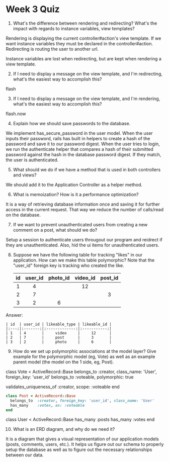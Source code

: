 # Week 3 Quiz
1. What's the difference between rendering and redirecting? What's the impact with regards to instance variables, view templates?

Rendering is displaying the current controller#action's view template. If we want
 instance variables they must be declared in the controller#action.
Redirecting is routing the user to another url.

Instance variables are lost when redirecting, but are kept when rendering a view template.

2. If I need to display a message on the view template, and I'm redirecting, what's the easiest way to accomplish this?

flash

3. If I need to display a message on the view template, and I'm rendering, what's the easiest way to accomplish this?

flash.now

4. Explain how we should save passwords to the database.

We implement has_secure_password in the user model. When the user inputs their
password, rails has built in helpers to create a hash of the password and save
it to our password digest. When the user tries to login, we run the authenticate
 helper that compares a hash of their submitted password against the hash in the
 database password digest. If they match, the user is authenticated.

5. What should we do if we have a method that is used in both controllers and views?

We should add it to the Application Controller as a helper method.

6. What is memoization? How is it a performance optimization?

It is a way of retrieving database information once and saving it for further 
access in the current request. That way we reduce the number of calls/read on
the database. 

7. If we want to prevent unauthenticated users from creating a new comment on a post, what should we do?

Setup a session to authenticate users througout our program and reidrect if they 
 are unauthenticated. Also, hid the ui items for unauthenticated users.

8. Suppose we have the following table for tracking "likes" in our application. How can we make this table polymorphic? Note that the "user_id" foreign key is tracking who created the like.

    | id  | user_id | photo_id | video_id | post_id |
    |:---:|:-------:|:--------:|:--------:|:-------:|
    | 1   | 4       |          | 12       |         |
    | 2   | 7       |          |          | 3       |
    | 3   | 2       | 6        |          |         |


Answer:

    | id  | user_id | likeable_type | likeable_id | 
    |:---:|:-------:|:-------------:|:-----------:|
    | 1   | 4       |     video     |     12      |
    | 2   | 7       |     post      |     3       |
    | 3   | 2       |     photo     |     6       |


9. How do we set up polymorphic associations at the model layer? Give example for the polymorphic model (eg, Vote) as well as an example parent model (the model on the 1 side, eg, Post).

class Vote < ActiveRecord::Base
  belongs_to  :creator, class_name: 'User', foreign_key: 'user_id'
  belongs_to  :voteable, polymorphic: true

  validates_uniqueness_of :creator, scope: :voteable
end

```ruby
class Post < ActiveRecord::Base
  belongs_to  :creator, foreign_key: 'user_id', class_name: 'User'
  has_many    :votes, as: :voteable
end
```

class User < ActiveRecord::Base
  has_many  :posts
  has_many  :votes
end

10. What is an ERD diagram, and why do we need it?

It is a diagram that gives a visual representation of our application models 
(posts, comments, users, etc.). It helps us figure out our schema to properly 
setup the database as well as to figure out the necessary relationships between 
our data.